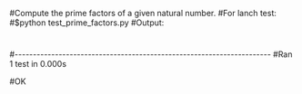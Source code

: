 #Compute the prime factors of a given natural number.
#For lanch test:
#$python test_prime_factors.py
#Output:
#
#----------------------------------------------------------------------
#Ran 1 test in 0.000s

#OK

